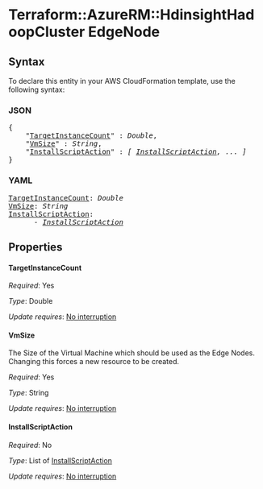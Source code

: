 # Terraform::AzureRM::HdinsightHadoopCluster EdgeNode

## Syntax

To declare this entity in your AWS CloudFormation template, use the following syntax:

### JSON

<pre>
{
    "<a href="#targetinstancecount" title="TargetInstanceCount">TargetInstanceCount</a>" : <i>Double</i>,
    "<a href="#vmsize" title="VmSize">VmSize</a>" : <i>String</i>,
    "<a href="#installscriptaction" title="InstallScriptAction">InstallScriptAction</a>" : <i>[ <a href="edgenode-installscriptaction.md">InstallScriptAction</a>, ... ]</i>
}
</pre>

### YAML

<pre>
<a href="#targetinstancecount" title="TargetInstanceCount">TargetInstanceCount</a>: <i>Double</i>
<a href="#vmsize" title="VmSize">VmSize</a>: <i>String</i>
<a href="#installscriptaction" title="InstallScriptAction">InstallScriptAction</a>: <i>
      - <a href="edgenode-installscriptaction.md">InstallScriptAction</a></i>
</pre>

## Properties

#### TargetInstanceCount

_Required_: Yes

_Type_: Double

_Update requires_: [No interruption](https://docs.aws.amazon.com/AWSCloudFormation/latest/UserGuide/using-cfn-updating-stacks-update-behaviors.html#update-no-interrupt)

#### VmSize

The Size of the Virtual Machine which should be used as the Edge Nodes. Changing this forces a new resource to be created.

_Required_: Yes

_Type_: String

_Update requires_: [No interruption](https://docs.aws.amazon.com/AWSCloudFormation/latest/UserGuide/using-cfn-updating-stacks-update-behaviors.html#update-no-interrupt)

#### InstallScriptAction

_Required_: No

_Type_: List of <a href="edgenode-installscriptaction.md">InstallScriptAction</a>

_Update requires_: [No interruption](https://docs.aws.amazon.com/AWSCloudFormation/latest/UserGuide/using-cfn-updating-stacks-update-behaviors.html#update-no-interrupt)

